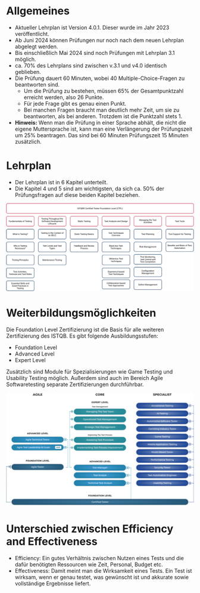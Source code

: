 # Allgemeines

- Aktueller Lehrplan ist Version 4.0.1. Dieser wurde im Jahr 2023 veröffentlicht.
- Ab Juni 2024 können Prüfungen nur noch nach dem neuen Lehrplan abgelegt werden.
- Bis einschließlich Mai 2024 sind noch Prüfungen mit Lehrplan 3.1 möglich.
- ca. 70% des Lehrplans sind zwischen v.3.1 und v4.0 identisch geblieben.
- Die Prüfung dauert 60 Minuten, wobei 40 Multiple-Choice-Fragen  zu beantworten sind. 
  - Um die Prüfung zu bestehen, müssen 65% der Gesamtpunktzahl erreicht werden, also 26 Punkte.
  - Für jede Frage gibt es genau einen Punkt.
  - Bei manchen Fragen braucht man deutlich mehr Zeit, um sie zu beantworten, als bei anderen. Trotzdem ist die Punktzahl stets 1.
- **Hinweis:** Wenn man die Prüfung in einer Sprache abhält, die nicht die eigene Muttersprache ist, kann man eine Verlängerung der Prüfungszeit um 25% beantragen. Das sind bei 60 Minuten Prüfungszeit 15 Minuten zusätzlich.

# Lehrplan

- Der Lehrplan ist in 6 Kapitel unterteilt.
- Die Kapitel 4 und 5 sind am wichtigsten, da sich ca. 50% der Prüfungsfragen auf diese beiden Kapitel beziehen.

![](../syllabus_contents.png)

# Weiterbildungsmöglichkeiten

Die Foundation Level Zertifizierung ist die Basis für alle weiteren Zertifizierung des ISTQB. Es gibt folgende Ausbildungsstufen:

- Foundation Level
- Advanced Level
- Expert Level

Zusätzlich sind Module für Spezialisierungen wie Game Testing und Usability Testing möglich. Außerdem sind auch im Bereich Agile Softwaretesting separate Zertifizierungen durchführbar.

![](../ausbildungsstufen-und-zusatzmodule.png)

# Unterschied zwischen Efficiency and Effectiveness

- Efficiency: Ein gutes Verhältnis zwischen Nutzen eines Tests und die dafür benötigten Ressourcen wie Zeit, Personal, Budget etc.
- Effectiveness: Damit meint man die Wirksamkeit eines Tests. Ein Test ist wirksam, wenn er genau testet, was gewünscht ist und akkurate sowie vollständige Ergebnisse liefert.



